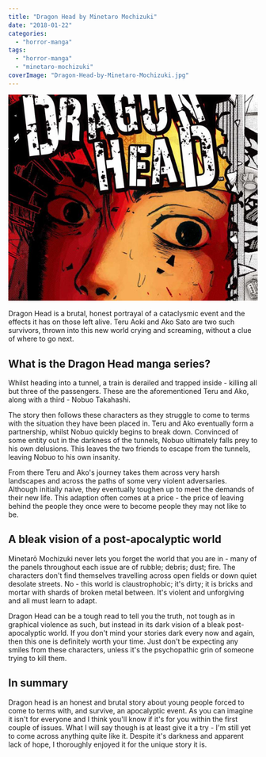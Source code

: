 ```yaml
---
title: "Dragon Head by Minetaro Mochizuki"
date: "2018-01-22"
categories: 
  - "horror-manga"
tags: 
  - "horror-manga"
  - "minetaro-mochizuki"
coverImage: "Dragon-Head-by-Minetaro-Mochizuki.jpg"
---
```


![](images/Dragon-Head-by-Minetaro-Mochizuki.jpg)

Dragon Head is a brutal, honest portrayal of a cataclysmic event and the effects it has on those left alive. Teru Aoki and Ako Sato are two such survivors, thrown into this new world crying and screaming, without a clue of where to go next.

## What is the Dragon Head manga series?

Whilst heading into a tunnel, a train is derailed and trapped inside - killing all but three of the passengers. These are the aforementioned Teru and Ako, along with a third - Nobuo Takahashi.

The story then follows these characters as they struggle to come to terms with the situation they have been placed in. Teru and Ako eventually form a partnership, whilst Nobuo quickly begins to break down. Convinced of some entity out in the darkness of the tunnels, Nobuo ultimately falls prey to his own delusions. This leaves the two friends to escape from the tunnels, leaving Nobuo to his own insanity.

From there Teru and Ako's journey takes them across very harsh landscapes and across the paths of some very violent adversaries. Although initially naive, they eventually toughen up to meet the demands of their new life. This adaption often comes at a price - the price of leaving behind the people they once were to become people they may not like to be.

## A bleak vision of a post-apocalyptic world

Minetarō Mochizuki never lets you forget the world that you are in - many of the panels throughout each issue are of rubble; debris; dust; fire. The characters don't find themselves travelling across open fields or down quiet desolate streets. No - this world is claustrophobic; it's dirty; it is bricks and mortar with shards of broken metal between. It's violent and unforgiving and all must learn to adapt.

Dragon Head can be a tough read to tell you the truth, not tough as in graphical violence as such, but instead in its dark vision of a bleak post-apocalyptic world. If you don't mind your stories dark every now and again, then this one is definitely worth your time. Just don't be expecting any smiles from these characters, unless it's the psychopathic grin of someone trying to kill them.

## In summary

Dragon head is an honest and brutal story about young people forced to come to terms with, and survive, an apocalyptic event. As you can imagine it isn't for everyone and I think you'll know if it's for you within the first couple of issues. What I will say though is at least give it a try - I'm still yet to come across anything quite like it. Despite it's darkness and apparent lack of hope, I thoroughly enjoyed it for the unique story it is.
